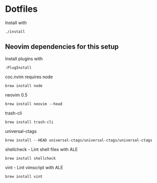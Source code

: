 # Dotfiles

Install with

	./install

## Neovim dependencies for this setup

Install plugins with

	:PlugInstall

coc.nvim requires node

	brew install node

neovim 0.5

	brew install neovim --head

trash-cli

	brew install trash-cli

universal-ctags

	brew install --HEAD universal-ctags/universal-ctags/universal-ctags

shellcheck - Lint shell files with ALE

	brew install shellcheck

vint - Lint vimscript with ALE

	brew install vint
